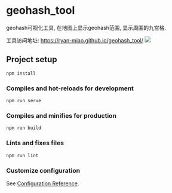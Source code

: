 # geohash_tool

geohash可视化工具, 在地图上显示geohash范围, 显示周围的九宫格.

工具访问地址:  https://ryan-miao.github.io/geohash_tool/
![](https://img2020.cnblogs.com/blog/686418/202008/686418-20200801105501364-28982022.png)




## Project setup
```
npm install
```

### Compiles and hot-reloads for development
```
npm run serve
```

### Compiles and minifies for production
```
npm run build
```

### Lints and fixes files
```
npm run lint
```

### Customize configuration
See [Configuration Reference](https://cli.vuejs.org/config/).
